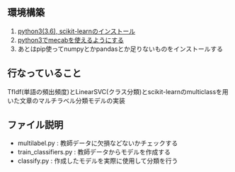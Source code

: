 ## 環境構築
1. [python3(3.6), scikit-learnのインストール](http://brainvalley.jp/blog/11)
2. [python3でmecabを使えるようにする](https://qiita.com/taroc/items/b9afd914432da08dafc8)
3. あとはpip使ってnumpyとかpandasとか足りないものをインストールする

## 行なっていること
TfIdf(単語の頻出頻度)とLinearSVC(クラス分類)とscikit-learnのmulticlassを用いた文章のマルチラベル分類モデルの実装

## ファイル説明
- multilabel.py : 教師データに欠損などないかチェックする
- train_classifiers.py : 教師データからモデルを作成する
- classify.py : 作成したモデルを実際に使用して分類を行う
